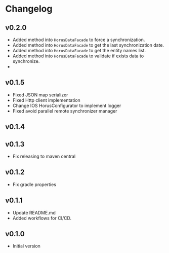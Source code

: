 # Changelog

## v0.2.0
- Added method into `HorusDataFacade` to force a synchronization. 
- Added method into `HorusDataFacade` to get the last synchronization date.
- Added method into `HorusDataFacade` to get the entity names list.
- Added method into `HorusDataFacade` to validate if exists data to synchronize.
- 

## v0.1.5
- Fixed JSON map serializer
- Fixed Http client implementation
- Change IOS HorusConfigurator to implement logger
- Fixed avoid parallel remote synchronizer manager

## v0.1.4
## v0.1.3
- Fix releasing to maven central

## v0.1.2
- Fix gradle properties

## v0.1.1
- Update README.md
- Added workflows for CI/CD.

## v0.1.0
- Initial version
